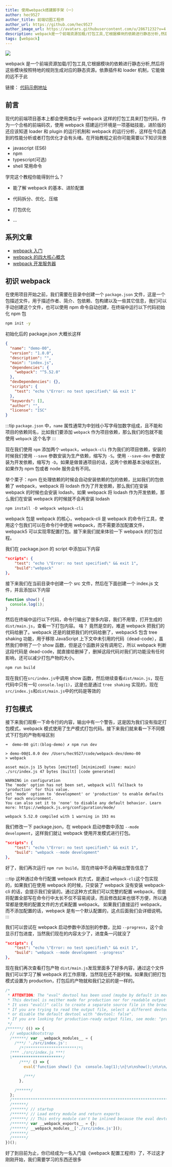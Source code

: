 ```yaml
---
title: 使用webpack搭建脚手架（一）
author: hec9527
author_title: 前端切图工程师
author_url: https://github.com/hec9527
author_image_url: https://avatars.githubusercontent.com/u/28671232?v=4
description: webpack是一个前端资源加载/打包工具,它根据模块的依赖进行静态分析,然后将这些模块按照特地的规则生成对应的静态资源
tags: [webpack]
---
```


![](img/2021-09-08-my-webpack-cli-01/20210908_17-12-32.png)

webpack 是一个前端资源加载/打包工具,它根据模块的依赖进行静态分析,然后将这些模块按照特地的规则生成对应的静态资源。依靠插件和 loader 机制，它能做的远不于此

链接： [代码示例地址](https://github.com/hec9527/webpackDev/tree/blog-demo/demo-00)

<!-- truncate -->

## 前言

现代的前端项目基本上都会使用类似于 webpack 这样的打包工具来打包代码，作为一个合格的前端码农，使用 webpack 搭建运行环境是一项基础技能，进阶版的还应该知道 loader 和 plugin 的运行机制和 webpack 的运行分析，这样在今后遇到的性能分析或者打包优化才会有头绪。在开始教程之前你可能需要以下知识背景

- javascript (ES6)
- npm
- typescript(可选)
- shell 常用命令

学完这个教程你能得到什么？

- 能了解 webpack 的基本、进阶配置

- 代码拆分、优化、压缩

- 打包优化

- ...

## 系列文章

- [webpack 入门](/blog/2021/09/08/my-webpack-cli-01)
- [webpack 的四大核心概念](/blog/2021/09/09/my-webpack-cli-02)
- [webpack 开发服务器](/blog/2021/09/10/my-webpack-cli-03)

## 初识 webpack

在使用项目开始之前，我们需要在目录中创建一个 `package.json` 文件，这是一个包描述文件，用于描述作者、简介、包依赖、包构建以及一些其它信息，我们可以手动创建这个文件，也可以使用 npm 命令自动创建，在终端中运行以下代码初始化 npm 包

```bash
npm init -y
```

初始化后的 package.json 大概长这样

```json title="package.json"
{
  "name": "demo-00",
  "version": "1.0.0",
  "description": "",
  "main": "index.js",
  "dependencies": {
    "webpack": "^5.52.0"
  },
  "devDependencies": {},
  "scripts": {
    "test": "echo \"Error: no test specified\" && exit 1"
  },
  "keywords": [],
  "author": "",
  "license": "ISC"
}
```

:::tip
`package.json` 中，`name` 属性通常为中划线小写字母加数字组成，且不能和项目的依赖同名，比如我们要添加 `webpack` 作为项目依赖，那么我们的包就不能使用 `webpack` 这个名字
:::

现在我们使用 `npm` 添加两个 `webpack`，`webpack-cli` 作为我们的项目依赖，安装的时候我们使用 `--save` 参数安装为生产依赖，缩写为 `-S`。使用 `--save-dev` 参数安装为开发依赖，缩写为 `-D`。如果是做普通项目的话，这两个依赖基本没啥区别，如果作为 npm 包或者 node 服务会有不同。

举个栗子：npm 在处理依赖的时候会自动安装依赖的包的依赖，比如我们的包依赖了 webpack，webpack 将 lodash 作为了开发依赖，那么我们在安装 webpack 的时候也会安装 lodash，如果 webpack 将 lodash 作为开发依赖，那么我们在安装 webpack 的时候就不会再安装 lodash

```shell
npm install -D webpack webpack-cli
```

webpack 包是 webpack 的核心，webpack-cli 是 webpack 的命令行工具，使用这个包我们可以在命令行中使用 webpack，而不需要添加配置文件，webpack5 可以实现零配置打包。接下来我们就来体验一下 webpack 的打包过程。

我们在 package.json 的 script 中添加以下内容

```json title="package.json" {3}
"scripts": {
    "test": "echo \"Error: no test specified\" && exit 1",
    "build":"webpack"
},
```

接下来我们在当前目录中创建一个 src 文件，然后在下面创建一个 index.js 文件，并且添加以下内容

```js title="src/index.js"
function show() {
  console.log(1);
}
```

然后在终端中运行以下代码，命令行输出了很多内容，我们不用管，打开生成的`dist/main.js`，查看一下打包内容。 啥？ 竟然是空的，难道 webpack 把我们的代码给删了。webpack 还是的就把我们的代码给删了，webpack5 包含 tree shaking 功能，用于移除 JavaScript 上下文中未引用的代码（dead-code），虽然我们申明了一个 show 函数，但是这个函数并没有调用它，所以 webpack 判断这段代码是 dead-code，就直接给删掉了，删掉这段代码对我们的功能没有任何影响，还可以减少打包产物的大小。

```bash
npm run build
```

现在我们在`src/index.js`中调用 show 函数，然后继续查看`dist/main.js`，现在代码中只有一句 `console.log(1)`，这是也是通过 `tree shaking` 实现的，现在`src/index.js`和`dist/main.js`中的代码是等效的

## 打包模式

接下来我们观察一下命令行的内容，输出中有一个警告，这是因为我们没有指定打包模式，webpack 模式使用了生产模式打包代码。接下来我们就来看一下不同模式下打包的产物有啥区别

```shell
➜  demo-00 git:(blog-demo) ✗ npm run dev

> demo-00@1.0.0 dev /Users/hec9527/code/webpack-dev/demo-00
> webpack

asset main.js 15 bytes [emitted] [minimized] (name: main)
./src/index.js 47 bytes [built] [code generated]

WARNING in configuration
The 'mode' option has not been set, webpack will fallback to 'production' for this value.
Set 'mode' option to 'development' or 'production' to enable defaults for each environment.
You can also set it to 'none' to disable any default behavior. Learn more: https://webpack.js.org/configuration/mode/

webpack 5.52.0 compiled with 1 warning in 193 ms
```

我们修改一下 package.json，在 webpack 启动参数中添加 `--mode development`，这样我们就让 webpack 使用开发模式进行打包。

```json title="package.json" {3}
"scripts": {
    "test": "echo \"Error: no test specified\" && exit 1",
    "build": "webpack --mode development"
},
```

好了，我们再次运行 `npm run build`，现在终端中不会再输出警告信息了

:::tip
这种通过命令行配置 webpack 的方式，是通过 `webpack-cli`这个包实现的，如果我们在使用 webpack 的时候，只安装了 webpack 没有安装 webpack-cli 的话，会提示我们安装的。通过这种方式我们可以完整的配置 webpack，但是将配置全部写在命令行中太长不仅不容易阅读，而且修改起来也很不方便，所以通常都是使用的配置文件的方式来配置 webpack。 如果我们直接运行 webpack， 而不添加配置的话，webpack 是有一个默认配置的，这点后面我们会详细说明。
:::

我们可以尝试在 webpack 启动参数中添加别的参数，比如 `--progress`，这个会显示打包进度，当然我们现在的内容太少了，进度条一闪就没了

```json title="package.json" {3}
"scripts": {
    "test": "echo \"Error: no test specified\" && exit 1",
    "build": "webpack --mode development --progress"
},
```

现在我们再次查看打包产物 `dist/main.js`发现里面多了好多内容，通过这个文件我们可以学习了解 webpack 的工作原理，当然现在还不是时候。如果我们把打包模式设置为 production，打包后的产物就和我们之前的是一样的。

```js title='dist/main.js'
/*
 * ATTENTION: The "eval" devtool has been used (maybe by default in mode: "development").
 * This devtool is neither made for production nor for readable output files.
 * It uses "eval()" calls to create a separate source file in the browser devtools.
 * If you are trying to read the output file, select a different devtool (https://webpack.js.org/configuration/devtool/)
 * or disable the default devtool with "devtool: false".
 * If you are looking for production-ready output files, see mode: "production" (https://webpack.js.org/configuration/mode/).
 */
/******/ (() => {
  // webpackBootstrap
  /******/ var __webpack_modules__ = {
    /***/ './src/index.js':
      /*!**********************!*\
  !*** ./src/index.js ***!
  \**********************/
      /***/ () => {
        eval('function show() {\n  console.log(1);\n}\n\nshow();\n\n\n//# sourceURL=webpack://demo-00/./src/index.js?');

        /***/
      },

    /******/
  };
  /************************************************************************/
  /******/
  /******/ // startup
  /******/ // Load entry module and return exports
  /******/ // This entry module can't be inlined because the eval devtool is used.
  /******/ var __webpack_exports__ = {};
  /******/ __webpack_modules__['./src/index.js']();
  /******/
  /******/
})();
```

好了到目前为止，你已经成为一名入门级《webpack 配置工程师》了，不过这才刚刚开始，我们需要学习的东西还很多
